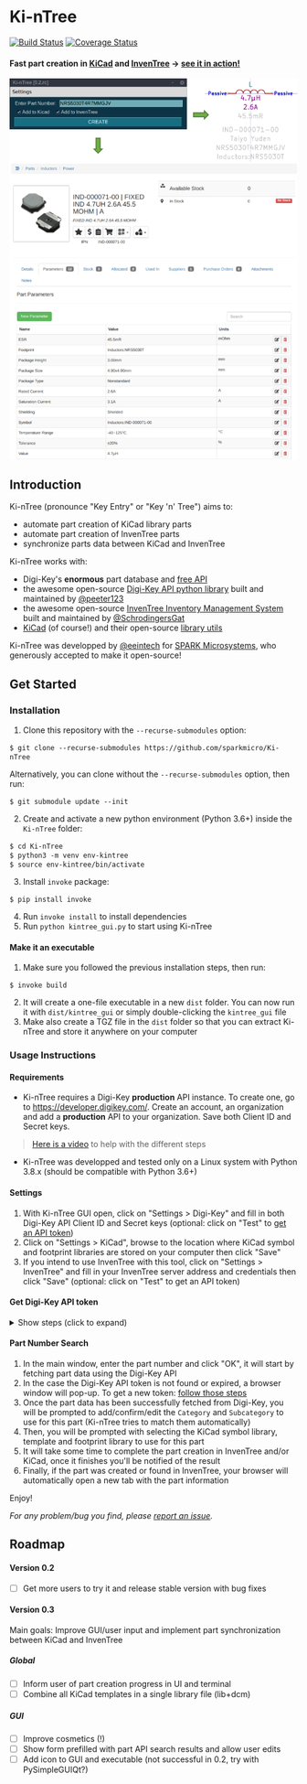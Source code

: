 # Ki-nTree
[![Build Status](https://travis-ci.org/sparkmicro/Ki-nTree.svg?branch=master)](https://travis-ci.org/sparkmicro/Ki-nTree)
[![Coverage Status](https://coveralls.io/repos/github/sparkmicro/Ki-nTree/badge.svg)](https://coveralls.io/github/sparkmicro/Ki-nTree)
#### Fast part creation in [KiCad](https://kicad-pcb.org/) and [InvenTree](https://github.com/inventree/inventree) -> [see it in action!](https://youtu.be/NSMfCCD0uVw)
<img src="images/doc/kintree_example.png"  width="auto" height="auto">

## Introduction
Ki-nTree (pronounce "Key Entry" or "Key 'n' Tree") aims to:
* automate part creation of KiCad library parts
* automate part creation of InvenTree parts
* synchronize parts data between KiCad and InvenTree

Ki-nTree works with:
- Digi-Key's **enormous** part database and [free API](https://developer.digikey.com/)
- the awesome open-source [Digi-Key API python library](https://github.com/peeter123/digikey-api) built and maintained by [@peeter123](https://github.com/peeter123)
- the awesome open-source [InvenTree Inventory Management System](https://github.com/inventree/inventree) built and maintained by [@SchrodingersGat](https://github.com/SchrodingersGat)
- [KiCad](https://kicad-pcb.org/) (of course!) and their open-source [library utils](https://github.com/KiCad/kicad-library-utils)

Ki-nTree was developped by [@eeintech](https://github.com/eeintech) for [SPARK Microsystems](https://www.sparkmicro.com/), who generously accepted to make it open-source!

## Get Started
### Installation
1. Clone this repository with the `--recurse-submodules` option:
```
$ git clone --recurse-submodules https://github.com/sparkmicro/Ki-nTree
```
Alternatively, you can clone without the `--recurse-submodules` option, then run:
```
$ git submodule update --init
```
2. Create and activate a new python environment (Python 3.6+) inside the `Ki-nTree` folder:
```
$ cd Ki-nTree
$ python3 -m venv env-kintree
$ source env-kintree/bin/activate
```
3. Install `invoke` package:
```
$ pip install invoke
```
4. Run `invoke install` to install dependencies
5. Run `python kintree_gui.py` to start using Ki-nTree

#### Make it an executable
1. Make sure you followed the previous installation steps, then run:
```
$ invoke build
```
2. It will create a one-file executable in a new `dist` folder. You can now run it with `dist/kintree_gui` or simply double-clicking the `kintree_gui` file
3. Make also create a TGZ file in the `dist` folder so that you can extract Ki-nTree and store it anywhere on your computer

### Usage Instructions
#### Requirements
* Ki-nTree requires a Digi-Key **production** API instance. To create one, go to https://developer.digikey.com/. Create an account, an organization and add a **production** API to your organization. Save both Client ID and Secret keys.
> [Here is a video](https://youtu.be/OI1EGEc0Ju0) to help with the different steps
* Ki-nTree was developped and tested only on a Linux system with Python 3.8.x (should be compatible with Python 3.6+)

#### Settings
1. With Ki-nTree GUI open, click on "Settings > Digi-Key" and fill in both Digi-Key API Client ID and Secret keys (optional: click on "Test" to [get an API token](#get-digi-key-api-token))
2. Click on "Settings > KiCad", browse to the location where KiCad symbol and footprint libraries are stored on your computer then click "Save"
3. If you intend to use InvenTree with this tool, click on "Settings > InvenTree" and fill in your InvenTree server address and credentials then click "Save" (optional: click on "Test" to get an API token)

#### Get Digi-Key API token
<details>
<summary>Show steps (click to expand)</summary>
<p>

Enter your Digi-Key developper account credentials then login. The following page will appear (`user@email.com` will show your email address):

<img src="images/doc/digikey_api_approval_request.png" width="800" height="auto">

Click on "Allow", another page will open.  
Click on the "Advanced" button, then click on "Proceed to localhost (unsafe)" at the bottom of the page:

<img src="images/doc/digikey_api_approval_request2.png"  width="800" height="auto">

Lastly, a new page will open with a "You may now close this window." message, proceed to get the token.

</p>
</details>

#### Part Number Search
1. In the main window, enter the part number and click "OK", it will start by fetching part data using the Digi-Key API
2. In the case the Digi-Key API token is not found or expired, a browser window will pop-up. To get a new token: [follow those steps](#get-digi-key-api-token)
3. Once the part data has been successfully fetched from Digi-Key, you will be prompted to add/confirm/edit the `Category` and `Subcategory` to use for this part (Ki-nTree tries to match them automatically)  
4. Then, you will be prompted with selecting the KiCad symbol library, template and footprint library to use for this part  
5. It will take some time to complete the part creation in InvenTree and/or KiCad, once it finishes you'll be notified of the result  
6. Finally, if the part was created or found in InvenTree, your browser will automatically open a new tab with the part information

Enjoy!

*For any problem/bug you find, please [report an issue](https://github.com/sparkmicro/Ki-nTree/issues).*

## Roadmap
#### Version 0.2
- [ ] Get more users to try it and release stable version with bug fixes

#### Version 0.3
Main goals: Improve GUI/user input and implement part synchronization between KiCad and InvenTree

##### Global
- [ ] Inform user of part creation progress in UI and terminal
- [ ] Combine all KiCad templates in a single library file (lib+dcm)

##### GUI
- [ ] Improve cosmetics (!)
- [ ] Show form prefilled with part API search results and allow user edits
- [ ] Add icon to GUI and executable (not successful in 0.2, try with PySimpleGUIQt?)
